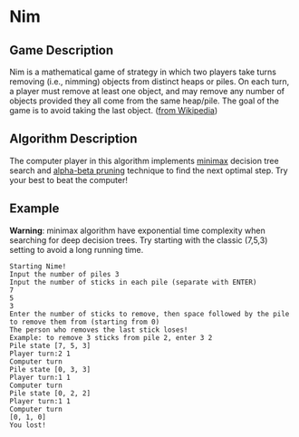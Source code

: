 # Nim

## Game Description
Nim is a mathematical game of strategy in which two players take turns removing (i.e., nimming) objects from distinct heaps or piles. On each turn, a player must remove at least one object, and may remove any number of objects provided they all come from the same heap/pile. The goal of the game is to avoid taking the last object. ([from Wikipedia](https://en.wikipedia.org/wiki/Nim))

## Algorithm Description
The computer player in this algorithm implements [minimax](https://en.wikipedia.org/wiki/Minimax) decision tree search and [alpha-beta pruning](https://en.wikipedia.org/wiki/Alpha%E2%80%93beta_pruning) technique to find the next optimal step. Try your best to beat the computer!

## Example
__Warning__: minimax algorithm have exponential time complexity when searching for deep decision trees. Try starting with the classic (7,5,3) setting to avoid a long running time.

```
Starting Nime!
Input the number of piles 3
Input the number of sticks in each pile (separate with ENTER)
7
5
3
Enter the number of sticks to remove, then space followed by the pile to remove them from (starting from 0)
The person who removes the last stick loses!
Example: to remove 3 sticks from pile 2, enter 3 2
Pile state [7, 5, 3]
Player turn:2 1
Computer turn
Pile state [0, 3, 3]
Player turn:1 1
Computer turn
Pile state [0, 2, 2]
Player turn:1 1
Computer turn
[0, 1, 0]
You lost!
```
